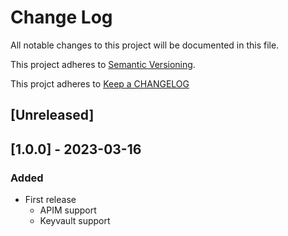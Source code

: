 # Change Log

All notable changes to this project will be documented in this file.

This project adheres to [Semantic Versioning](http://semver.org/).

This projct adheres to [Keep a CHANGELOG](http://keepachangelog.com/)

## [Unreleased]

## [1.0.0] - 2023-03-16

### Added

- First release
  - APIM support
  - Keyvault support
